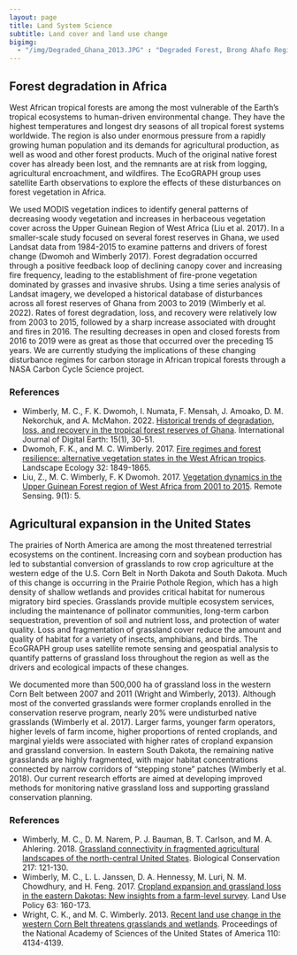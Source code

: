 ```yaml
---
layout: page
title: Land System Science
subtitle: Land cover and land use change
bigimg: 
  - "/img/Degraded_Ghana_2013.JPG" : "Degraded Forest, Brong Ahafo Region of Ghana"
---
```


## Forest degradation in Africa
West African tropical forests are among the most vulnerable of the Earth’s tropical ecosystems to human-driven environmental change. They have the highest temperatures and longest dry seasons of all tropical forest systems worldwide. The region is also under enormous pressure from a rapidly growing human population and its demands for agricultural production, as well as wood and other forest products. Much of the original native forest cover has already been lost, and the remnants are at risk from logging, agricultural encroachment, and wildfires. The EcoGRAPH group uses satellite Earth observations to explore the effects of these disturbances on forest vegetation in Africa.

We used MODIS vegetation indices to identify general patterns of decreasing woody vegetation and increases in herbaceous vegetation cover across the Upper Guinean Region of West Africa (Liu et al. 2017). In a smaller-scale study focused on several forest reserves in Ghana, we used Landsat data from 1984-2015 to examine patterns and drivers of forest change (Dwomoh and Wimberly 2017). Forest degradation occurred through a positive feedback loop of declining canopy cover and increasing fire frequency, leading to the establishment of fire-prone vegetation dominated by grasses and invasive shrubs. Using a time series analysis of Landsat imagery, we developed a historical database of disturbances across all forest reserves of Ghana from 2003 to 2019 (Wimberly et al. 2022). Rates of forest degradation, loss, and recovery were relatively low from 2003 to 2015, followed by a sharp increase associated with drought and fires in 2016. The resulting decreases in open and closed forests from 2016 to 2019 were as great as those that occurred over the preceding 15 years.  We are currently studying the implications of these changing disturbance regimes for carbon storage in African tropical forests through a NASA Carbon Cycle Science project.

### References
* Wimberly, M. C., F. K. Dwomoh, I. Numata, F. Mensah, J. Amoako, D. M. Nekorchuk, and A. McMahon. 2022. [Historical trends of degradation, loss, and recovery in the tropical forest reserves of Ghana](https://www.tandfonline.com/doi/full/10.1080/17538947.2021.2012533). International Journal of Digital Earth: 15(1), 30-51.
* Dwomoh, F. K., and M. C. Wimberly. 2017. [Fire regimes and forest resilience: alternative vegetation states in the West African tropics](https://link.springer.com/article/10.1007/s10980-017-0553-4). Landscape Ecology 32: 1849-1865.
* Liu, Z., M. C. Wimberly, F. K Dwomoh. 2017. [Vegetation dynamics in the Upper Guinean Forest region of West Africa from 2001 to 2015](https://www.mdpi.com/2072-4292/9/1/5). Remote Sensing. 9(1): 5. 

## Agricultural expansion in the United States
The prairies of North America are among the most threatened terrestrial ecosystems on the continent. Increasing corn and soybean production has led to substantial conversion of grasslands to row crop agriculture at the western edge of the U.S. Corn Belt in North Dakota and South Dakota. Much of this change is occurring in the Prairie Pothole Region, which has a high density of shallow wetlands and provides critical habitat for numerous migratory bird species. Grasslands provide multiple ecosystem services, including the maintenance of pollinator communities, long-term carbon sequestration, prevention of soil and nutrient loss, and protection of water quality. Loss and fragmentation of grassland cover reduce the amount and quality of habitat for a variety of insects, amphibians, and birds. The EcoGRAPH group uses satellite remote sensing and geospatial analysis to quantify patterns of grassland loss throughout the region as well as the drivers and ecological impacts of these changes. 

We documented more than 500,000 ha of grassland loss in the western Corn Belt between 2007 and 2011 (Wright and Wimberly, 2013).  Although most of the converted grasslands were former croplands enrolled in the conservation reserve program, nearly 20% were undisturbed native grasslands (Wimberly et al. 2017). Larger farms, younger farm operators, higher levels of farm income, higher proportions of rented croplands, and marginal yields were associated with higher rates of cropland expansion and grassland conversion. In eastern South Dakota, the remaining native grasslands are highly fragmented, with major habitat concentrations connected by narrow corridors of “stepping stone” patches (Wimberly et al. 2018). Our current research efforts are aimed at developing improved methods for monitoring native grassland loss and supporting grassland conservation planning.

### References
* Wimberly, M. C., D. M. Narem, P. J. Bauman, B. T. Carlson, and M. A. Ahlering. 2018. [Grassland connectivity in fragmented agricultural landscapes of the north-central United States](https://www.sciencedirect.com/science/article/pii/S0006320717311308). Biological Conservation 217: 121-130.
* Wimberly, M. C., L. L. Janssen, D. A. Hennessy, M. Luri, N. M. Chowdhury, and H. Feng. 2017. [Cropland expansion and grassland loss in the eastern Dakotas: New insights from a farm-level survey](https://www.sciencedirect.com/science/article/pii/S0264837716310857). Land Use Policy 63: 160-173.
* Wright, C. K., and M. C. Wimberly. 2013. [Recent land use change in the western Corn Belt threatens grasslands and wetlands](http://www.pnas.org/content/110/10/4134). Proceedings of the National Academy of Sciences of the United States of America 110: 4134-4139. 
